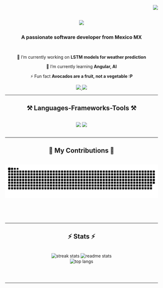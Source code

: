 <img align="right" src="https://visitor-badge.laobi.icu/badge?page_id=salesp07.salesp07" />

<h1 align="center">
    <img src="https://readme-typing-svg.herokuapp.com/?font=Righteous&size=35&center=true&vCenter=true&width=500&height=70&duration=4000&lines=Hi+There!+👋;+I'm+Juan+Martin+Gonzalez+Razo!;" />
</h1>

<h3 align="center">A passionate software developer from Mexico MX</h3>

<br/>

<div align="center">
 
 🔭 I’m currently working on **LSTM models for weather prediction**
 
 🌱 I’m currently learning **Angular, AI**

⚡ Fun fact **Avocados are a fruit, not a vegetable :P**

 </div>
 
<div align="center"> 
  <a href="mailto:juanmglezrazo@gmail.com">
    <img src="https://img.shields.io/badge/Gmail-333333?style=for-the-badge&logo=gmail&logoColor=red" />
  </a>
  <a href="https://www.linkedin.com/in/juan-martin-gonzalez-razo-98149223a/" target="_blank">
    <img src="https://img.shields.io/badge/LinkedIn-0077B5?style=for-the-badge&logo=linkedin&logoColor=white" target="_blank" />
  </a>
</div>

 <hr/>
 
<h2 align="center">⚒️ Languages-Frameworks-Tools ⚒️</h2>
<br/>
<div align="center">
    <img src="https://skillicons.dev/icons?i=angular,python,tensorflow,html,css,vscode,github,git" />
    <img src="https://skillicons.dev/icons?i=typescript,firebase,sqlite,cpp,java,mysql,fastapi,androidstudio,docker,php,pycharm,vscode,opencv" /><br>
</div>

<br/>
<hr/>

<div align="center">
  <h2>🐍 My Contributions 🐍</h2>
  <br>
  <img alt="snake eating my contributions" src="https://raw.githubusercontent.com/JuanMGlez/JuanMGlez/output/github-contribution-grid-snake.svg" />
  
  <br/><br/><br/>
</div>

<hr/>

<h2 align="center">⚡ Stats ⚡</h2>
<br>
<div align=center>
  <img width=390 src="https://github-readme-streak-stats-JuanMGlez.vercel.app/?user=JuanMGlez&count_private=true&theme=react&border_radius=10" alt="streak stats"/>
  <img width=390 src="https://github-readme-stats-JuanMGlez.vercel.app/api?username=JuanMGlez&count_private=true&show_icons=true&theme=react&rank_icon=github&border_radius=10" alt="readme stats" />
  <br/>
  <img width=325 align="center" src="https://github-readme-stats-JuanMGlez.vercel.app/api/top-langs/?username=JuanMGlez&hide=HTML&langs_count=8&layout=compact&theme=react&border_radius=10&size_weight=0.5&count_weight=0.5&exclude_repo=github-readme-stats" alt="top langs" />
</div>

<br/><br/>

<hr/>

<br/>

<br/>

